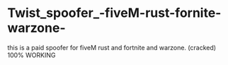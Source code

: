 # Twist_spoofer_-fiveM-rust-fornite-warzone-
this is a paid spoofer for fiveM rust and fortnite and warzone. (cracked) 100% WORKING
